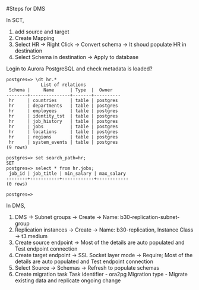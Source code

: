 #Steps for DMS

In SCT,

1. add source and target 
2. Create Mapping
3. Select HR -> Right Click -> Convert schema -> It shoud populate HR in destination
4. Select Schema in destination -> Apply to database

Login to Aurora PostgreSQL and check metadata is loaded?

```
postgres=> \dt hr.*
             List of relations
 Schema |     Name      | Type  |  Owner
--------+---------------+-------+----------
 hr     | countries     | table | postgres
 hr     | departments   | table | postgres
 hr     | employees     | table | postgres
 hr     | identity_tst  | table | postgres
 hr     | job_history   | table | postgres
 hr     | jobs          | table | postgres
 hr     | locations     | table | postgres
 hr     | regions       | table | postgres
 hr     | system_events | table | postgres
(9 rows)

postgres=> set search_path=hr;
SET
postgres=> select * from hr.jobs;
 job_id | job_title | min_salary | max_salary
--------+-----------+------------+------------
(0 rows)

postgres=>
```

In DMS,

1. DMS -> Subnet groups -> Create -> Name: b30-replication-subnet-group
2. Replication instances -> Create -> Name: b30-replication, Instance Class -> t3.medium
3. Create source endpoint -> Most of the details are auto populated and Test endpoint connection
4. Create target endpoint -> SSL Socket layer mode -> Require;  Most of the details are auto populated and Test endpoint connection
5. Select Source -> Schemas -> Refresh to populate schemas
6. Create migration task
   Task identifier - ora2pg
   Migration type - Migrate existing data and replicate ongoing change

